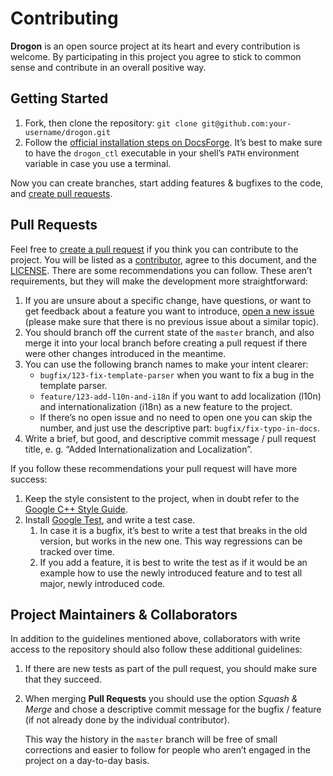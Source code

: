 # Contributing

**Drogon** is an open source project at its heart and every contribution is welcome. By participating in this project you agree to stick to common sense and contribute in an overall positive way.

## Getting Started

1. Fork, then clone the repository: `git clone git@github.com:your-username/drogon.git`
1. Follow the [official installation steps on DocsForge](https://drogon.docsforge.com/master/installation/). It’s best to make sure to have the `drogon_ctl` executable in your shell’s `PATH` environment variable in case you use a terminal.

Now you can create branches, start adding features & bugfixes to the code, and [create pull requests](https://github.com/an-tao/drogon/compare).

## Pull Requests

Feel free to [create a pull request](https://github.com/an-tao/drogon/compare) if you think you can contribute to the project. You will be listed as a [contributor](https://github.com/an-tao/drogon/graphs/contributors), agree to this document, and the [LICENSE](https://github.com/an-tao/drogon/blob/master/LICENSE). There are some recommendations you can follow. These aren’t requirements, but they will make the development more straightforward:

1. If you are unsure about a specific change, have questions, or want to get feedback about a feature you want to introduce, [open a new issue](https://github.com/an-tao/drogon/issues) (please make sure that there is no previous issue about a similar topic).
1. You should branch off the current state of the `master` branch, and also merge it into your local branch before creating a pull request if there were other changes introduced in the meantime.
1. You can use the following branch names to make your intent clearer:
    * `bugfix/123-fix-template-parser` when you want to fix a bug in the template parser.
    * `feature/123-add-l10n-and-i18n` if you want to add localization (l10n) and internationalization (i18n) as a new feature to the project.
    * If there’s no open issue and no need to open one you can skip the number, and just use the descriptive part: `bugfix/fix-typo-in-docs`.
1. Write a brief, but good, and descriptive commit message / pull request title, e. g. “Added Internationalization and Localization”.

If you follow these recommendations your pull request will have more success:

1. Keep the style consistent to the project, when in doubt refer to the [Google C++ Style Guide](https://google.github.io/styleguide/cppguide.html#C++_Version).
1. Install [Google Test](https://github.com/google/googletest), and write a test case.
    1. In case it is a bugfix, it’s best to write a test that breaks in the old version, but works in the new one. This way regressions can be tracked over time.
    1. If you add a feature, it is best to write the test as if it would be an example how to use the newly introduced feature and to test all major, newly introduced code.

## Project Maintainers & Collaborators

In addition to the guidelines mentioned above, collaborators with write access to the repository should also follow these additional guidelines:

1. If there are new tests as part of the pull request, you should make sure that they succeed.
1. When merging **Pull Requests** you should use the option *Squash & Merge* and chose a descriptive commit message for the bugfix / feature (if not already done by the individual contributor).

    This way the history in the `master` branch will be free of small corrections and easier to follow for people who aren’t engaged in the project on a day-to-day basis.

